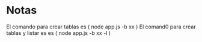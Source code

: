 # Notas

El comando para crear tablas es ( node app.js -b xx )
El comand0 para crear tablas y listar es es ( node app.js -b xx -l )